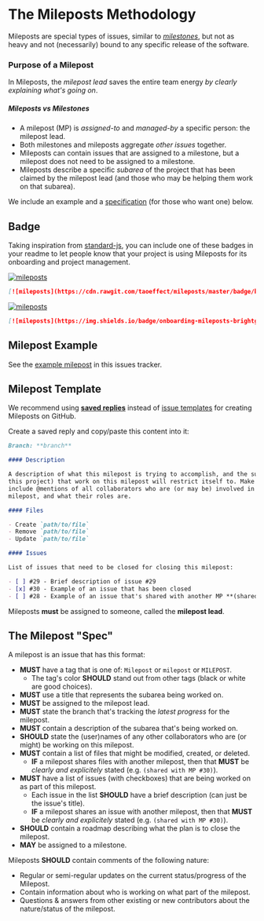 # The Mileposts Methodology

Mileposts are special types of issues, similar to _[milestones](https://guides.github.com/features/issues/#filtering)_, but not as heavy and not (necessarily) bound to any specific release of the software.

### Purpose of a Milepost

In Mileposts, the _milepost lead_ saves the entire team energy _by clearly explaining what's going on_.

##### _Mileposts_ vs _Milestones_

- A milepost (MP) is _assigned-to_ and _managed-by_ a specific person: the milepost lead.
- Both milestones and mileposts aggregate _other issues_ together.
- Mileposts can contain issues that are assigned to a milestone, but a milepost does not need to be assigned to a milestone.
- Mileposts describe a specific _subarea_ of the project that has been claimed by the milepost lead (and those who may be helping them work on that subarea).

We include an example and a [specification](#the-milepost-spec) (for those who want one) below.

## Badge

Taking inspiration from [standard-js](https://github.com/feross/standard), you can include one of these badges in your readme to
let people know that your project is using Mileposts for its onboarding and project management.

[![mileposts](https://cdn.rawgit.com/taoeffect/mileposts/master/badge/badge.svg)](https://github.com/taoeffect/mileposts)

```markdown
[![mileposts](https://cdn.rawgit.com/taoeffect/mileposts/master/badge/badge.svg)](https://github.com/taoeffect/mileposts)
```

[![mileposts](https://img.shields.io/badge/team%20clarity-mileposts-brightgreen.svg)](https://github.com/taoeffect/mileposts)

```markdown
[![mileposts](https://img.shields.io/badge/onboarding-mileposts-brightgreen.svg)](https://github.com/taoeffect/mileposts)
```

## Milepost Example

See the [example milepost](https://github.com/taoeffect/mileposts/issues/1) in this issues tracker.

## Milepost Template

We recommend using **[saved replies](https://help.github.com/articles/creating-a-saved-reply/)** instead of [issue templates](https://github.com/blog/2111-issue-and-pull-request-templates) for creating Mileposts on GitHub.

Create a saved reply and copy/paste this content into it:

```markdown
Branch: **branch**

#### Description

A description of what this milepost is trying to accomplish, and the subarea (of
this project) that work on this milepost will restrict itself to. Make sure to
include @mentions of all collaborators who are (or may be) involved in this
milepost, and what their roles are.

#### Files

- Create `path/to/file`
- Remove `path/to/file`
- Update `path/to/file`

#### Issues

List of issues that need to be closed for closing this milepost:

- [ ] #29 - Brief description of issue #29
- [x] #30 - Example of an issue that has been closed
- [ ] #28 - Example of an issue that's shared with another MP **(shared with MP #50)**
```

Mileposts **must** be assigned to someone, called the **milepost lead**.

## The Milepost "Spec"

A milepost is an issue that has this format:

- **MUST** have a tag that is one of: `Milepost` or `milepost` or `MILEPOST`.
  - The tag's color **SHOULD** stand out from other tags (black or white are good choices).
- **MUST** use a title that represents the subarea being worked on.
- **MUST** be assigned to the milepost lead.
- **MUST** state the branch that's tracking the _latest progress_ for the milepost.
- **MUST** contain a description of the subarea that's being worked on.
- **SHOULD** state the (user)names of any other collaborators who are (or might) be working on this milepost.
- **MUST** contain a list of files that might be modified, created, or deleted.
  - **IF** a milepost shares files with another milepost, then that **MUST** be _clearly and explicitely_ stated (e.g. `(shared with MP #30)`).
- **MUST** have a list of issues (with checkboxes) that are being worked on as part of this milepost.
  - Each issue in the list **SHOULD** have a brief description (can just be the issue's title).
  - **IF** a milepost shares an issue with another milepost, then that **MUST** be _clearly and explicitely_ stated (e.g. `(shared with MP #30)`).
- **SHOULD** contain a roadmap describing what the plan is to close the milepost.
- **MAY** be assigned to a milestone.

Mileposts **SHOULD** contain comments of the following nature:

- Regular or semi-regular updates on the current status/progress of the Milepost.
- Contain information about who is working on what part of the milepost.
- Questions & answers from other existing or new contributors about the nature/status of the milepost.

